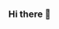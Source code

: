 ### Hi there 👋

<!--
My name is Simão José, Iam from Angola  🇦🇴 I'm a Programer, that has been working as a Front-end developer since 

Here are some ideas to get you started:

- 🔭 I’m currently working on ...
- 🌱 I’m currently learning ...
- 👯 I’m looking to collaborate on ...
- 🤔 I’m looking for help with ...
- 💬 Ask me about ...
- 📫 How to reach me: ...
- 😄 Pronouns: ...
- ⚡ Fun fact: ...
-->
